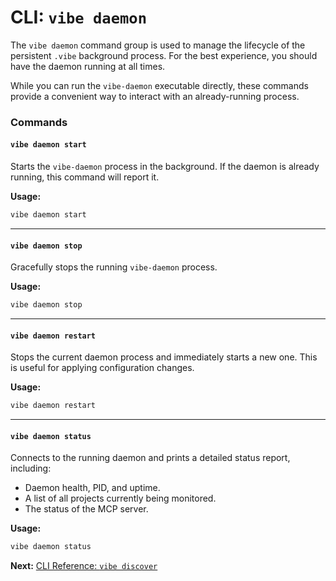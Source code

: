 # CLI: `vibe daemon`

The `vibe daemon` command group is used to manage the lifecycle of the persistent `.vibe` background process. For the best experience, you should have the daemon running at all times.

While you can run the `vibe-daemon` executable directly, these commands provide a convenient way to interact with an already-running process.

### Commands

#### `vibe daemon start`
Starts the `vibe-daemon` process in the background. If the daemon is already running, this command will report it.

**Usage:**
```bash
vibe daemon start
```

---

#### `vibe daemon stop`
Gracefully stops the running `vibe-daemon` process.

**Usage:**
```bash
vibe daemon stop
```

---

#### `vibe daemon restart`
Stops the current daemon process and immediately starts a new one. This is useful for applying configuration changes.

**Usage:**
```bash
vibe daemon restart
```

---

#### `vibe daemon status`
Connects to the running daemon and prints a detailed status report, including:
-   Daemon health, PID, and uptime.
-   A list of all projects currently being monitored.
-   The status of the MCP server.

**Usage:**
```bash
vibe daemon status
```

**Next:** [CLI Reference: `vibe discover`](./03-discover.md)
